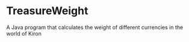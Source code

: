 # TreasureWeight
A Java program that calculates the weight of different currencies in the world of Kiron
